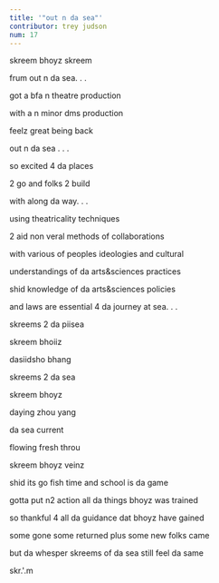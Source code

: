 ```yaml
---
title: '"out n da sea"'
contributor: trey judson
num: 17
---
```


skreem bhoyz skreem

frum out n da sea. . .

got a bfa n theatre production

with a n minor dms production

feelz great being back

out n da sea . . .

so excited 4 da places

2 go and folks 2 build

with along da way. . .

using theatricality techniques

2 aid non veral methods of collaborations

with various of peoples ideologies and cultural

understandings of da arts&sciences practices

shid knowledge of da arts&sciences policies

and laws are essential 4 da journey at sea. . .

skreems 2 da piisea

skreem bhoiiz

dasiidsho bhang

skreems 2 da sea

skreem bhoyz

daying zhou yang

da sea current

flowing fresh throu

skreem bhoyz veinz

shid its go fish time and school is da game

gotta put n2 action all da things bhoyz was trained

so thankful 4 all da guidance dat bhoyz have gained

some gone some returned plus some new folks came

but da whesper skreems of da sea still feel da same

skr.'.m
